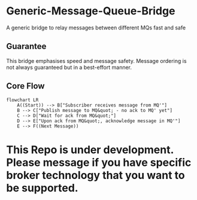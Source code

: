 # Generic-Message-Queue-Bridge
A generic bridge to relay messages between different MQs fast and safe
## Guarantee
This bridge emphasises speed and message safety. Message ordering is not always guaranteed but in a best-effort manner.
## Core Flow
```mermaid
flowchart LR
    A((Start)) --> B["Subscriber receives message from MQ'"]
    B --> C["Publish message to MQ&quot; - no ack to MQ' yet"]
    C --> D["Wait for ack from MQ&quot;"]
    D --> E["Upon ack from MQ&quot;, acknowledge message in MQ'"]
    E --> F((Next Message))
```
# This Repo is under development. Please message if you have specific broker technology that you want to be supported.
